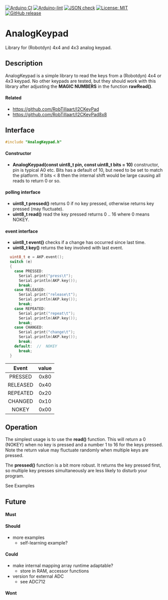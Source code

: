 
[![Arduino CI](https://github.com/RobTillaart/AnalogKeypad/workflows/Arduino%20CI/badge.svg)](https://github.com/marketplace/actions/arduino_ci)
[![Arduino-lint](https://github.com/RobTillaart/AnalogKeypad/actions/workflows/arduino-lint.yml/badge.svg)](https://github.com/RobTillaart/AnalogKeypad/actions/workflows/arduino-lint.yml)
[![JSON check](https://github.com/RobTillaart/AnalogKeypad/actions/workflows/jsoncheck.yml/badge.svg)](https://github.com/RobTillaart/AnalogKeypad/actions/workflows/jsoncheck.yml)
[![License: MIT](https://img.shields.io/badge/license-MIT-green.svg)](https://github.com/RobTillaart/AnalogKeypad/blob/master/LICENSE)
[![GitHub release](https://img.shields.io/github/release/RobTillaart/AnalogKeypad.svg?maxAge=3600)](https://github.com/RobTillaart/AnalogKeypad/releases)


# AnalogKeypad

Library for (Robotdyn) 4x4 and 4x3 analog keypad.


## Description

AnalogKeypad is a simple library to read the keys from a (Robotdyn) 4x4 or 4x3 keypad.
No other keypads are tested, but they should work with this library after adjusting
the **MAGIC NUMBERS** in the function **rawRead()**.


#### Related

- https://github.com/RobTillaart/I2CKeyPad
- https://github.com/RobTillaart/I2CKeyPad8x8


## Interface

```cpp
#include "AnalogKeypad.h"
```


#### Constructor

- **AnalogKeypad(const uint8_t pin, const uint8_t bits = 10)** constructor, pin is typical A0 etc.
Bits has a default of 10, but need to be set to match the platform.
If bits < 8 then the internal shift would be large causing all reads to return 0 or so.


#### polling interface

- **uint8_t pressed()** returns 0 if no key pressed, otherwise returns key pressed (may fluctuate).
- **uint8_t read()** read the key pressed returns 0 .. 16 where 0 means NOKEY.


#### event interface

- **uint8_t event()** checks if a change has occurred since last time.
- **uint8_t key()** returns the key involved with last event.

```cpp
  uint8_t e = AKP.event();
  switch (e)
  {
    case PRESSED:
      Serial.print("press\t");
      Serial.println(AKP.key());
      break;
    case RELEASED:
      Serial.print("release\t");
      Serial.println(AKP.key());
      break;
    case REPEATED:
      Serial.print("repeat\t");
      Serial.println(AKP.key());
      break;
    case CHANGED:
      Serial.print("change\t");
      Serial.println(AKP.key());
      break;
    default:  //  NOKEY
      break;
  }
```

|  Event     |  value  |
|:----------:|:-------:|
|  PRESSED   |   0x80  |
|  RELEASED  |   0x40  |
|  REPEATED  |   0x20  |
|  CHANGED   |   0x10  |
|  NOKEY     |   0x00  |


## Operation

The simplest usage is to use the **read()** function.
This will return a 0 (NOKEY) when no key is pressed and
a number 1 to 16 for the keys pressed. Note the return value may
fluctuate randomly when multiple keys are pressed.

The **pressed()** function is a bit more robust.
It returns the key pressed first, so multiple key presses simultaneously
are less likely to disturb your program.

See Examples


## Future

#### Must

#### Should

- more examples
  - self-learning example?

#### Could

- make internal mapping array runtime adaptable?
  - store in RAM, accessor functions
- version for external ADC
  - see ADC712

#### Wont


